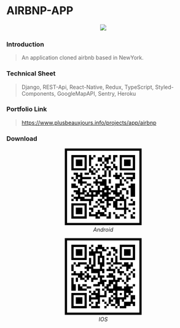 # AIRBNP-APP

<p align="center" >
  <img src="https://www.plusbeauxjours.com/static/media/Airbnp_app_video.d5ec5c1f.gif" >
  <br>
</p>

### Introduction

> An application cloned airbnb based in NewYork.

### Technical Sheet

> Django, REST-Api, React-Native, Redux, TypeScript, Styled-Components, GoogleMapAPI, Sentry, Heroku

### Portfolio Link

> https://www.plusbeauxjours.info/projects/app/airbnp

### Download

<span>
<p align="center" >
  <img src="https://github.com/plusbeauxjours/web-plusbeauxjours/blob/master/src/Images/App/Airbnp_app/Airbnp_app_Android.jpg" width="200"height="200" >
  <br>
  <em>Android</em>
  </p>
  <p align="center" >
  <img src="https://github.com/plusbeauxjours/web-plusbeauxjours/blob/master/src/Images/App/Airbnp_app/Airbnp_app_IOS.jpg" width="200"height="200" >
  <br>
  <em>IOS</em>
</p>
  </span>
